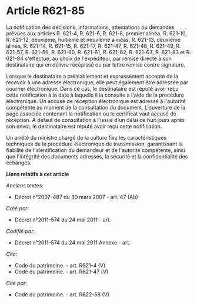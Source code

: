 # Article R621-85

La notification des décisions, informations, attestations ou demandes prévues aux articles R. 621-4, R. 621-6, R. 621-8,
premier alinéa, R. 621-10, R. 621-12, deuxième, huitième et neuvième alinéas, R. 621-13, deuxième alinéa, R. 621-14, R.
621-15, R. 621-17, R. 621-47, R. 621-48, R. 621-49, R. 621-57, R. 621-59, R. 621-60, R. 621-61, R. 621-62, R. 621-63, R.
621-83 et R. 621-84 s'effectue, au choix de l'expéditeur, par remise directe à son destinataire qui en délivre récépissé ou
par lettre remise contre signature.

Lorsque le destinataire a préalablement et expressément accepté de la recevoir à une adresse électronique, elle peut
également être adressée par courrier électronique. Dans ce cas, le destinataire est réputé avoir reçu cette notification à la
date à laquelle il la consulte à l'aide de la procédure électronique. Un accusé de réception électronique est adressé à
l'autorité compétente au moment de la consultation du document. L'ouverture de la page associée contenant la notification ou
le certificat vaut accusé de réception. A défaut de consultation à l'issue d'un délai de huit jours après son envoi, le
destinataire est réputé avoir reçu cette notification.

Un arrêté du ministre chargé de la culture fixe les caractéristiques techniques de la procédure électronique de transmission,
garantissant la fiabilité de l'identification du demandeur et de l'autorité compétente, ainsi que l'intégrité des documents
adressés, la sécurité et la confidentialité des échanges.

**Liens relatifs à cet article**

_Anciens textes_:

  - Décret n°2007-487 du 30 mars 2007 - art. 47 (Ab)

_Créé par_:

  - Décret n°2011-574 du 24 mai 2011  - art.

_Codifié par_:

  - Décret n°2011-574 du 24 mai 2011 Annexe - art.

_Cite_:

  - Code du patrimoine. - art. R621-4 (V)
  - Code du patrimoine. - art. R621-47 (V)

_Cité par_:

  - Code du patrimoine. - art. R622-58 (V)
